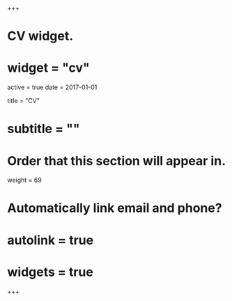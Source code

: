 +++
# CV widget.
# widget = "cv"
active = true
date = 2017-01-01

title = "CV"
# subtitle = ""

# Order that this section will appear in.
weight = 69

# Automatically link email and phone?
# autolink = true

# widgets = true
+++

